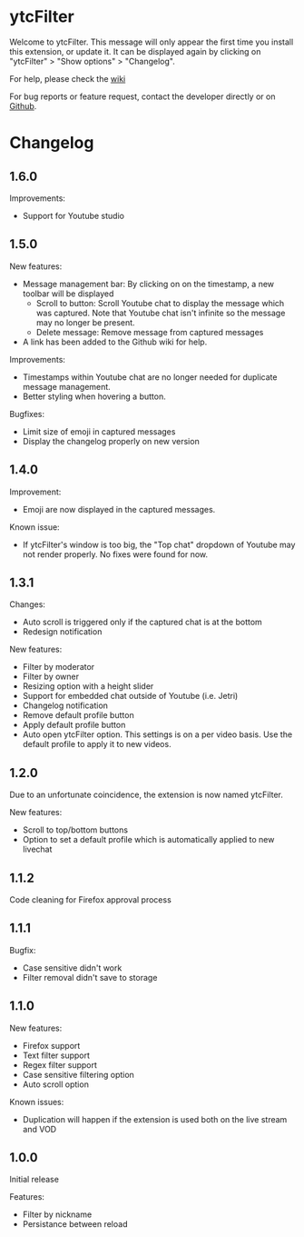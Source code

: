 # ytcFilter

Welcome to ytcFilter. This message will only appear the first time you install this extension, or update it. It can be displayed again by clicking on "ytcFilter" > "Show options" > "Changelog".

For help, please check the <a href="https://github.com/RomainLK/ytc-filter/wiki" target="_blank">wiki</a>

For bug reports or feature request, contact the developer directly or on <a href="https://github.com/RomainLK/ytc-filter"  target="_blank">Github</a>.

# Changelog

## 1.6.0

Improvements:

- Support for Youtube studio

## 1.5.0

New features:

- Message management bar: By clicking on on the timestamp, a new toolbar will be displayed
  - Scroll to button: Scroll Youtube chat to display the message which was captured. Note that Youtube chat isn't infinite so the message may no longer be present.
  - Delete message: Remove message from captured messages
- A link has been added to the Github wiki for help.

Improvements:

- Timestamps within Youtube chat are no longer needed for duplicate message management.
- Better styling when hovering a button.

Bugfixes:

- Limit size of emoji in captured messages
- Display the changelog properly on new version

## 1.4.0

Improvement:

- Emoji are now displayed in the captured messages.

Known issue:

- If ytcFilter's window is too big, the "Top chat" dropdown of Youtube may not render properly. No fixes were found for now.

## 1.3.1

Changes:

- Auto scroll is triggered only if the captured chat is at the bottom
- Redesign notification

New features:

- Filter by moderator
- Filter by owner
- Resizing option with a height slider
- Support for embedded chat outside of Youtube (i.e. Jetri)
- Changelog notification
- Remove default profile button
- Apply default profile button
- Auto open ytcFilter option. This settings is on a per video basis. Use the default profile to apply it to new videos.

## 1.2.0

Due to an unfortunate coincidence, the extension is now named ytcFilter.

New features:

- Scroll to top/bottom buttons
- Option to set a default profile which is automatically applied to new livechat

## 1.1.2

Code cleaning for Firefox approval process

## 1.1.1

Bugfix:

- Case sensitive didn't work
- Filter removal didn't save to storage

## 1.1.0

New features:

- Firefox support
- Text filter support
- Regex filter support
- Case sensitive filtering option
- Auto scroll option

Known issues:

- Duplication will happen if the extension is used both on the live stream and VOD

## 1.0.0

Initial release

Features:

- Filter by nickname
- Persistance between reload
